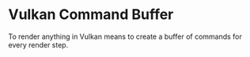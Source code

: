 # Vulkan Command Buffer

To render anything in Vulkan means to create a buffer of commands for every render step.
